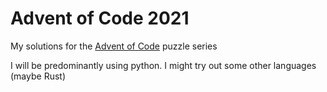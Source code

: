 # Advent of Code 2021

My solutions for the [Advent of Code](https://adventofcode.com/2021) puzzle series

I will be predominantly using python. I might try out some other languages (maybe Rust)

